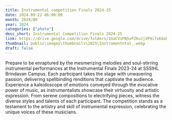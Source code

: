 ```yaml
---
title: Instrumental competition Finals 2024-25
date: 2024-09-22 06:00:00
month: 2024/09
year: 2024
categories: ["photo"]
desc_short: Instrumental Competition Finals 2024-25
link: https://drive.google.com/drive/folders/1GaCVsPN5vPZ6uJjVP9iTsKdahR12GuWS?usp=drive_link
thumbnail: public\images\thumbnails\2025\Instrumentntal_.webp
draft: false
---
```


 Prepare to be enraptured by the mesmerizing melodies and soul-stirring instrumental performances at the Instrumental Finals 2023-24 at SSSIHL Brindavan Campus. Each participant takes the stage with unwavering passion, delivering spellbinding renditions that captivate the audience. Experience a kaleidoscope of emotions conveyed through the evocative power of music, as instrumentalists showcase their virtuosity and artistic expression. From serene compositions to electrifying pieces, witness the diverse styles and talents of each participant. The competition stands as a testament to the artistry and skill of instrumental expression, celebrating the unique voices of these musicians.